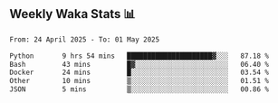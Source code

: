 ## Weekly Waka Stats 📊
<!--START_SECTION:waka-->

```txt
From: 24 April 2025 - To: 01 May 2025

Python       9 hrs 54 mins   █████████████████████▓░░░   87.18 %
Bash         43 mins         █▓░░░░░░░░░░░░░░░░░░░░░░░   06.40 %
Docker       24 mins         █░░░░░░░░░░░░░░░░░░░░░░░░   03.54 %
Other        10 mins         ▒░░░░░░░░░░░░░░░░░░░░░░░░   01.51 %
JSON         5 mins          ▒░░░░░░░░░░░░░░░░░░░░░░░░   00.86 %
```

<!--END_SECTION:waka-->

<!--

Here are some ideas to get you started:

- 🔭 I’m currently working on (way to add branches committed on)
- 🌱 I’m currently learning Web Frameworks and Machine Learning! (Lisp, JS (react & angular), Python, and __)
- 💬 Ask me about ...
- 📫 How to reach me: 
- 😄 Pronouns: He/Him/His
- ⚡ Fun fact: ...

that-recsys-lab
-->
